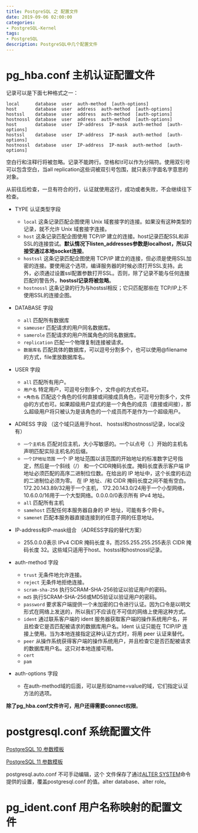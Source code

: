 ```yaml
---
title: PostgreSQL 之 配置文件
date: 2019-09-06 02:00:00
categories:
- PostgreSQL-Kernel
tags:
- PostgreSQL
description: PostgreSQL中几个配置文件
---
```


# pg_hba.conf 主机认证配置文件

记录可以是下面七种格式之一：

```
local      database  user  auth-method  [auth-options]
host       database  user  address  auth-method  [auth-options]
hostssl    database  user  address  auth-method  [auth-options]
hostnossl  database  user  address  auth-method  [auth-options]
host       database  user  IP-address  IP-mask  auth-method  [auth-options]
hostssl    database  user  IP-address  IP-mask  auth-method  [auth-options]
hostnossl  database  user  IP-address  IP-mask  auth-method  [auth-options]
```

空白行和注释行将被忽略。记录不能跨行。空格和\t可以作为分隔符。使用双引号可以包含空白，当all replication这些词被双引号包围，就只表示字面名字意思的对象。

从前往后检查，一旦有符合的行，认证就使用这行，成功或者失败，不会继续往下检查。

* TYPE 认证类型字段
    * `local` 这条记录匹配企图使用 Unix 域套接字的连接。如果没有这种类型的记录，就不允许 Unix 域套接字连接。
    * `host` 这条记录匹配企图使用 TCP/IP 建立的连接。host记录匹配SSL和非SSL的连接尝试。**默认情况下listen_addresses参数是localhost，所以只接受通过本地socket连接**。
    * `hostssl` 这条记录匹配企图使用 TCP/IP 建立的连接，但必须是使用SSL加密的连接。要使用这个选项，编译服务器的时候必须打开SSL支持。此外，必须通过设置ssl配置参数打开SSL。否则，除了记录不能与任何连接匹配的警告外，**hostssl记录将被忽略**。
    * `hostnossl` 这条记录的行为与hostssl相反；它只匹配那些在 TCP/IP上不使用SSL的连接企图。

* DATABASE 字段
    * `all` 匹配所有数据库
    * `sameuser` 匹配请求的用户同名数据库。
    * `samerole` 匹配请求的用户所属角色的同名数据库。
    * `replication` 匹配一个物理复制连接被请求。
    * `数据库名` 匹配具体的数据库，可以逗号分割多个，也可以使用@filename的方式，file里放数据库名。

* USER 字段 
    * `all` 匹配所有用户。
    * `用户名` 特定用户，可逗号分割多个，文件@的方式也可。
    * `+角色名` 匹配这个角色的任何直接或间接成员角色，可逗号分割多个，文件@的方式也可。如果超级用户显式的是一个角色的成员（直接或间接），那么超级用户将只被认为是该角色的一个成员而不是作为一个超级用户。

* ADRESS 字段 （这个域只适用于host、 hostssl和hostnossl记录，local没有）
    * `一个主机名` 匹配对应主机，大小写敏感的。一个以点号（.）开始的主机名声明匹配实际主机名的后缀。
    * `一个IP地址范围` 一个 IP 地址范围以该范围的开始地址的标准数字记号指定，然后是一个斜线（/） 和一个CIDR掩码长度。掩码长度表示客户端 IP 地址必须匹配的高序二进制位位数。在给出的 IP 地址中，这个长度的右边的二进制位必须为零。 在 IP 地址、/和 CIDR 掩码长度之间不能有空白。 172.20.143.89/32用于一个主机， 172.20.143.0/24用于一个小型网络， 10.6.0.0/16用于一个大型网络。0.0.0.0/0表示所有 IPv4 地址。
    * `all` 匹配所有主机
    * `samehost` 匹配任何本服务器自身的 IP 地址，可能有多个网卡。
    * `samenet` 匹配本服务器直接连接到的任意子网的任意地址。

* IP-address和IP-mask组合 （ADRESS字段的替代方案）
    * 255.0.0.0表示 IPv4 CIDR 掩码长度 8，而255.255.255.255表示 CIDR 掩码长度 32。这些域只适用于host、hostssl和hostnossl记录。

* auth-method 字段
    * `trust` 无条件地允许连接。
    * `reject` 无条件地拒绝连接。
    * `scram-sha-256` 执行SCRAM-SHA-256验证以验证用户的密码。
    * `md5` 执行SCRAM-SHA-256或MD5验证以验证用户的密码。
    * `password` 要求客户端提供一个未加密的口令进行认证。因为口令是以明文形式在网络上发送的，所以我们不应该在不可信的网络上使用这种方式。
    * `ident` 通过联系客户端的 ident 服务器获取客户端的操作系统用户名，并且检查它是否匹配被请求的数据库用户名。Ident 认证只能在 TCIP/IP 连接上使用。当为本地连接指定这种认证方式时，将用 peer 认证来替代。
    * `peer` 从操作系统获得客户端的操作系统用户，并且检查它是否匹配被请求的数据库用户名。这只对本地连接可用。
    * `cert`
    * `pam`

* auth-options 字段
    * 在auth-method域的后面，可以是形如name=value的域，它们指定认证方法的选项。

**除了pg_hba.conf文件许可，用户还得需要connect权限**。

# postgresql.conf 系统配置文件

[PostgreSQL 10 参数模板](https://github.com/digoal/blog/blob/master/201805/20180522_03.md)

[PostgreSQL 11 参数模板](https://github.com/digoal/blog/blob/master/201812/20181203_01.md)

postgresql.auto.conf 不可手动编辑，这个 文件保存了通过[ALTER SYSTEM](http://www.postgres.cn/docs/10/sql-altersystem.html)命令提供的设置，覆盖postgresql.conf 的值。alter database、alter role。

# pg_ident.conf  用户名称映射的配置文件


